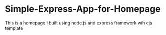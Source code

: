 # Simple-Express-App-for-Homepage
This is a homepage i built using node.js and express framework wih ejs template
